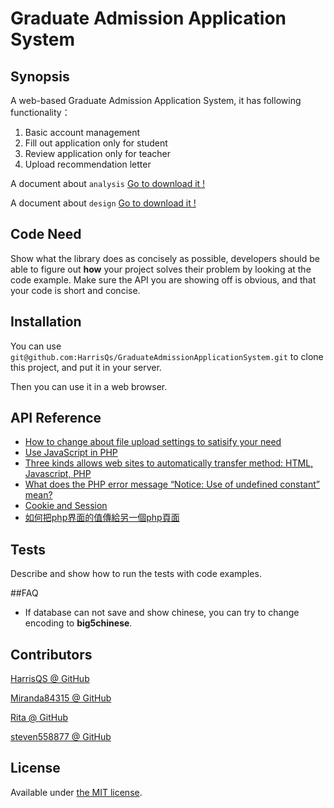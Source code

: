# Graduate Admission Application System
## Synopsis

A web-based Graduate Admission Application System, 
it has following functionality：
 
 1. Basic account management 
 2. Fill out application only for student
 3. Review application only for teacher 
 4. Upload recommendation letter

A document about `analysis` [Go to download it !](https://goo.gl/SxBOuJ)

A document about `design` [Go to download it !](https://goo.gl/rPUy8f)
## Code Need

Show what the library does as concisely as possible, developers should be able to figure out **how** your project solves their problem by looking at the code example. Make sure the API you are showing off is obvious, and that your code is short and concise.


## Installation

You can use `git@github.com:HarrisQs/GraduateAdmissionApplicationSystem.git` to clone this project, and put it in your server.

Then you can use it in a web browser.

## API Reference

* [How to change about file upload settings to satisify your need](http://newaurora.pixnet.net/blog/post/129561868-php%E6%AA%94%E6%A1%88%E4%B8%8A%E5%82%B3%E8%A8%AD%E5%AE%9A)
* [Use JavaScript in PHP](http://css6.pixnet.net/blog/post/34226767-%E7%94%A8php%E7%9A%84%E6%96%B9%E5%BC%8F%E5%9F%B7%E8%A1%8Cjavascript)
* [Three kinds allows web sites to automatically transfer method: HTML, Javascript, PHP](http://mepopedia.com/forum/read.php?30,2585)
* [What does the PHP error message “Notice: Use of undefined constant” mean?](http://stackoverflow.com/questions/2941169/what-does-the-php-error-message-notice-use-of-undefined-constant-mean)
* [Cookie and Session](http://ithelp.ithome.com.tw/articles/10157724)
* [如何把php界面的值傳給另一個php頁面](http://blog.sina.com.cn/s/blog_906a5acc0100xq9k.html)

## Tests

Describe and show how to run the tests with code examples.

##FAQ
* If database can not save and show chinese, you can try to change encoding to **big5chinese**.


## Contributors

[HarrisQS @ GitHub](https://github.com/HarrisQs)

[Miranda84315 @ GitHub](https://github.com/miranda84315)

[Rita @ GitHub](https://github.com/Rita20839)

[steven558877 @ GitHub](https://github.com/steven558877)

## License

Available under [the MIT license](https://mths.be/mit).


